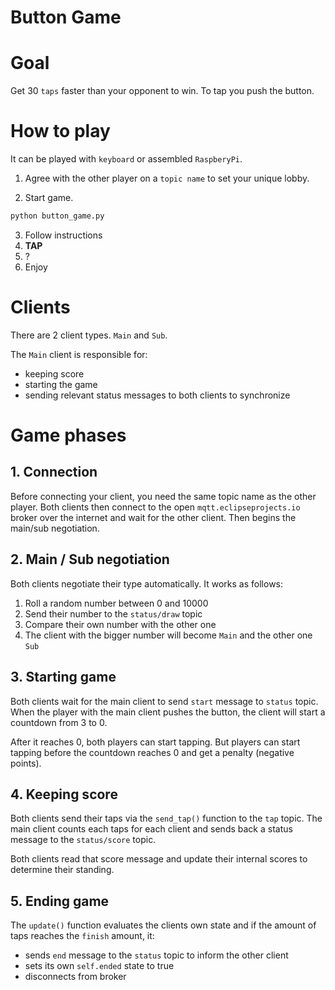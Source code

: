 # Button Game

# Goal
Get 30 `taps` faster than your opponent to win. To tap you push the button.

# How to play
It can be played with `keyboard` or assembled `RaspberyPi`.

1. Agree with the other player on a `topic name` to set your unique lobby.

2. Start game.

```bash    
python button_game.py
```

3. Follow instructions
4. **TAP**
5. ?
6. Enjoy

# Clients
There are 2 client types. `Main` and `Sub`.

The `Main` client is responsible for:
  - keeping score
  - starting the game
  - sending relevant status messages to both clients to synchronize

# Game phases
## 1. Connection
Before connecting your client, you need the same topic name as the other player.
Both clients then connect to the open `mqtt.eclipseprojects.io` broker over the internet and wait for the other client. Then begins the main/sub negotiation.

## 2. Main / Sub negotiation
Both clients negotiate their type automatically. It works as follows:
1. Roll a random number between 0 and 10000
2. Send their number to the `status/draw` topic
3. Compare their own number with the other one
4. The client with the bigger number will become `Main` and the other one `Sub`

## 3. Starting game
Both clients wait for the main client to send `start` message to `status` topic. 
When the player with the main client pushes the button, the client will start a countdown from 3 to 0.

After it reaches 0, both players can start tapping. But players can start tapping before the countdown reaches 0 and get a penalty (negative points).

## 4. Keeping score
Both clients send their taps via the `send_tap()` function to the `tap` topic. The main client counts each taps for each client and sends back a status message to the `status/score` topic. 

Both clients read that score message and update their internal scores to determine their standing.

## 5. Ending game
The `update()` function evaluates the clients own state and if the amount of taps reaches the `finish` amount, it:
  - sends `end` message to the `status` topic to inform the other client
  - sets its own `self.ended` state to true
  - disconnects from broker